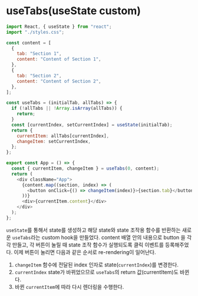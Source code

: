 # useTabs(useState custom)

```javascript
import React, { useState } from "react";
import "./styles.css";

const content = [
  {
    tab: "Section 1",
    content: "Content of Section 1",
  },
  {
    tab: "Section 2",
    content: "Content of Section 2",
  },
];

const useTabs = (initialTab, allTabs) => {
  if (!allTabs || !Array.isArray(allTabs)) {
    return;
  }
  const [currentIndex, setCurrentIndex] = useState(initialTab);
  return {
    currentItem: allTabs[currentIndex],
    changeItem: setCurrentIndex,
  };
};

export const App = () => {
  const { currentItem, changeItem } = useTabs(0, content);
  return (
    <div className="App">
      {content.map((section, index) => (
        <button onClick={() => changeItem(index)}>{section.tab}</button>
      ))}
      <div>{currentItem.content}</div>
    </div>
  );
};
```

`useState`를 통해서 state를 생성하고 해당 state와 state 조작용 함수를 반환하는 새로운 `useTabs`라는 custom hook을 만들었다.
content 배열 안의 내용으로 button 을 각각 만들고, 각 버튼이 눌릴 때 state 조작 함수가 실행되도록 클릭 이벤트를 등록해주었다. 이제 버튼이 눌리면 다음과 같은 순서로 re-rendering이 일어난다.

1. `changeItem` 함수에 전달된 index 인자로 state(`currentIndex`)를 변경한다.
2. `currentIndex` state가 바뀌었으므로 `useTabs`의 return 값(currentItem)도 바뀐다.
3. 바뀐 `currentItem`에 따라 다시 렌더링을 수행한다.

